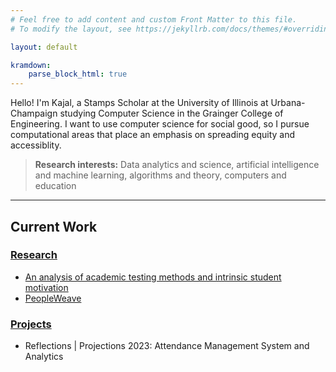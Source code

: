 ```yaml
---
# Feel free to add content and custom Front Matter to this file.
# To modify the layout, see https://jekyllrb.com/docs/themes/#overriding-theme-defaults

layout: default

kramdown: 
    parse_block_html: true
---
```


Hello! I'm Kajal, a Stamps Scholar at the University of Illinois at Urbana-Champaign studying Computer Science in the Grainger College of Engineering. I want to use computer science for social good, so I pursue computational areas that place an emphasis on spreading equity and accessiblity.

> **Research interests:** Data analytics and science, artificial intelligence and machine learning, algorithms and theory, computers and education

---
## Current Work

### [Research](/research/)
- [An analysis of academic testing methods and intrinsic student motivation](/research#testing-schedule-analysis)
- [PeopleWeave](/research#peopleweave)
  
### [Projects](/projects/)
- <p>Reflections | Projections 2023: Attendance Management System and Analytics<p>